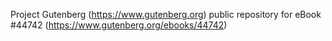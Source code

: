 Project Gutenberg (https://www.gutenberg.org) public repository for eBook #44742 (https://www.gutenberg.org/ebooks/44742)
